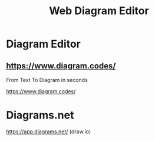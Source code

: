 ﻿---
layout: post
title:  Web Diagram Editor 
categories: [diagram]
tags: [web, diagram, editor]
--- 

# Diagram Editor 

## https://www.diagram.codes/
From Text To Diagram in seconds

<https://www.diagram.codes/>

# Diagrams.net

<https://app.diagrams.net/> (draw.io)




